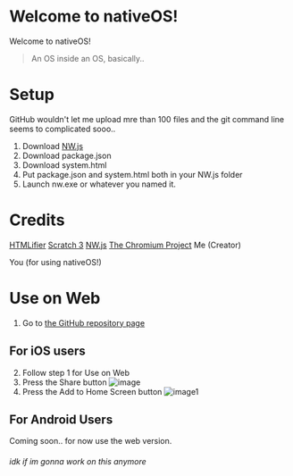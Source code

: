 # Welcome to nativeOS!

Welcome to nativeOS! 

> An OS inside an OS, basically..

# Setup
GitHub wouldn't let me upload mre than 100 files and the git command line seems to complicated sooo..

1. Download [NW.js](https://nwjs.io/)
2. Download package.json
3. Download system.html
4. Put package.json and system.html both in your NW.js folder
5. Launch nw.exe or whatever you named it.

# Credits

[HTMLifier](https://sheeptester.github.io/htmlifier/)
[Scratch 3](https://scratch.mit.edu/)
[NW.js](https://nwjs.io/)
[The Chromium Project](https://www.chromium.org/)
Me (Creator)

You (for using nativeOS!)

 
 
# Use on Web
1. Go to [the GitHub repository page](https://nickpythonluajava.github.io/run-nativeOS)

## For iOS users
2. Follow step 1 for Use on Web
3. Press the Share button ![image](https://i.ibb.co/85D5wbS/share.png)
4. Press the Add to Home Screen button ![image1](https://i.ibb.co/DGw6WqH/a2hs.png)

## For Android Users
Coming soon.. for now use the web version.


###### idk if im gonna work on this anymore
